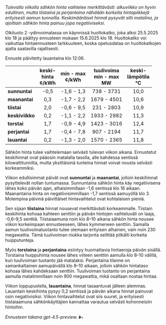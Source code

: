 *Tulevalla viikolla sähkön hinta vaihtelee merkittävästi: alkuviikko on hyvin edullinen, mutta tiistaina ja perjantaina nähdään korkeita hintapiikkejä erityisesti aamun tunneilla. Keskimääräiset hinnat pysyvät silti matalina, ja ajoittain sähkön hinta painuu jopa negatiiviseksi.*

Olkiluoto 2 -ydinvoimalassa on käynnissä huoltokatko, joka alkoi 25.5.2025 klo 18 ja päättyy ennusteen mukaan 15.6.2025 klo 18. Huoltokatko voi vaikuttaa hintaennusteen tarkkuuteen, koska opetusdataa on huoltokatkojen ajalta saatavilla rajallisesti.

Ennuste päivitetty lauantaina klo 12:06.

|             | keski-<br>hinta<br>¢/kWh | min - max<br>¢/kWh | tuulivoima<br>min - max<br>MW | keski-<br>lämpötila<br>°C |
|:------------|:------------------------:|:------------------:|:---------------------------:|:--------------------------:|
| **sunnuntai**  |          -0,5           |    -1,6 - 1,3     |         738 - 3731          |            10,0             |
| **maanantai**  |           0,3           |    -1,7 - 2,2     |        1679 - 4501          |            10,6             |
| **tiistai**    |           2,0           |    -0,6 - 9,5     |         231 - 2803          |            10,9             |
| **keskiviikko**|           0,2           |    -1,1 - 2,2     |        1933 - 2982          |            11,3             |
| **torstai**    |           1,7           |    -0,9 - 4,9     |        1423 - 3016          |            12,4             |
| **perjantai**  |           1,7           |    -0,4 - 7,8     |         907 - 2194          |            11,7             |
| **lauantai**   |           0,2           |    -1,3 - 2,0     |        1570 - 2365          |            11,8             |

Sähkön hinta tulee vaihtelemaan selvästi tulevan viikon aikana. Ennustetut keskihinnat ovat pääosin matalalla tasolla, alle kahdessa sentissä kilowattitunnilta, mutta yksittäisinä tunteina hinnat voivat nousta selvästi korkeammiksi.

Viikon edullisimmat päivät ovat **sunnuntai** ja **maanantai**, jolloin keskihinnat pysyttelevät nollan tuntumassa. Sunnuntaina sähkön hinta käy negatiivisena lähes koko päivän ajan, alhaisimmillaan -1,6 sentissä klo 16 aikaan. Maanantaina hinta on negatiivisimmillaan -1,7 sentissä aamuyöllä klo 3. Molempina päivinä päivittäiset hintavaihtelut ovat kohtalaisen pieniä.

Sen sijaan **tiistaina** hinnat nousevat merkittävästi korkeammalle. Tiistain keskihinta kohoaa kahteen senttiin ja päivän hintojen vaihteluväli on laaja, -0,6–9,5 senttiä. Tiistaiaamuna noin klo 8–10 aikana sähkön hinta nousee viikon korkeimpaan ennusteeseen, lähes kymmeneen senttiin. Samalla aamun tuulivoimatuotanto tulee olemaan erityisen alhainen, vain noin 230 megawattia. Tämä tuulivoiman niukka tarjonta selittää pitkälti korkeita huipputunteja.

Myös **torstaina** ja **perjantaina** esiintyy huomattavia hintaeroja päivän sisällä. Torstaina huippuhinta nousee lähes viiteen senttiin aamulla klo 8–10 välillä, kun tuulivoiman tuotanto jää matalaksi. Perjantaina tilanne on samankaltainen aamupäivällä klo 8–10 aikaan, jolloin sähkön hintataso kohoaa lähes kahdeksaan senttiin. Tuulivoiman tuotanto on perjantaina aamulla matalimmillaan noin 900 megawattia, mikä osaltaan nostaa hintaa.

Viikon loppupuolella, **lauantaina**, hinnat tasaantuvat jälleen alemmas. Lauantain keskihinta pysyy 0,2 sentissä ja päivän aikana hinnat painuvat osin negatiivisiksi. Viikon hintavaihtelut ovat siis suuret, ja erityisesti tiistaiaamuna sähkönkäyttäjien kannattaa varautua selvästi kohonneisiin hintoihin.

*Ennusteen takana gpt-4.5-preview.* 🌬️
